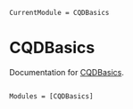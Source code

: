 ```@meta
CurrentModule = CQDBasics
```

# CQDBasics

Documentation for [CQDBasics](https://github.com/XK-Lin/CQDBasics.jl).

```@index
```

```@autodocs
Modules = [CQDBasics]
```
